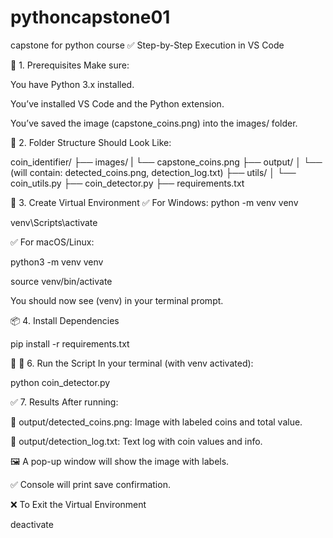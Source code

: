 # pythoncapstone01
capstone for python course
✅ Step-by-Step Execution in VS Code

🧱 1. Prerequisites
Make sure:

You have Python 3.x installed.

You’ve installed VS Code and the Python extension.

You’ve saved the image (capstone_coins.png) into the images/ folder.


📁 2. Folder Structure Should Look Like:


coin_identifier/
├── images/
|   └── capstone_coins.png
├── output/
│   └── (will contain: detected_coins.png, detection_log.txt)
├── utils/
│   └── coin_utils.py
├── coin_detector.py
├── requirements.txt

🐍 3. Create Virtual Environment
✅ For Windows:
python -m venv venv

venv\Scripts\activate

✅ For macOS/Linux:

python3 -m venv venv

source venv/bin/activate


You should now see (venv) in your terminal prompt.

📦 4. Install Dependencies

pip install -r requirements.txt

🧠 
🧪 6. Run the Script
In your terminal (with venv activated):

python coin_detector.py

✅ 7. Results
After running:

💾 output/detected_coins.png: Image with labeled coins and total value.

📄 output/detection_log.txt: Text log with coin values and info.

🖼 A pop-up window will show the image with labels.

✅ Console will print save confirmation.

❌ To Exit the Virtual Environment

deactivate
